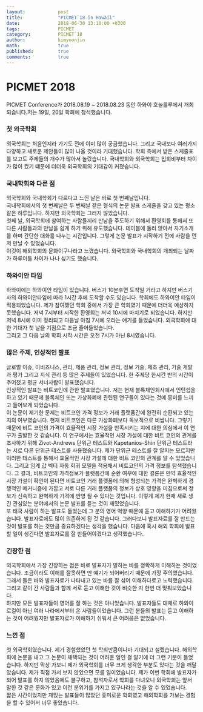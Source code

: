 ```yaml
---
layout:            post
title:             "PICMET`18 in Hawaii"
date:              2018-06-30 13:10:00 +0300
tags:              PICMET
category:          PICMET`18
author:            kimyoonjin
math:              true
published:         true
comments:          true
---
```

# PICMET 2018
PICMET Conference가 2018.08.19 ~ 2018.08.23 동안 하와이 호놀룰루에서 개최되습니다.저는 19일, 20일 학회에 참석했습니다.

### 첫 외국학회
외국학회는 처음인지라 가기도 전에 이미 많이 궁금했습니다. 그리고 국내보다 여러가지 다양하고 새로운 제안들이 많이 나올 것이라 기대했습니다. 학회 측에서 받은 스케줄표를 보고도 주제들의 개수가 많아서 놀랐습니다. 국내학회와 외국학회는 입회비부터 차이가 많이 컸기 떄문에 더더욱 외국학회의 기대감이 커졌습니다.   

### 국내학회와 다른 점
외국학회와 국내학회가 다르다고 느낀 날은 바로 첫 번째날입니다.   
국내학회에서의 첫 번째날은 두 번째날 같은 형식의 논문 발표 스케줄을 갖고 있는 평소같은 하루입니다. 하지만 외국학회는 그러지 않았습니다.  
첫째 날, 외국학회에 참여하는 사람들끼리 만남을 주도하기 위해서 환영회를 통해서 또 다른 사람들과의 만남을 쉽게 하기 위해 유도했습니다. 테이블에 둘러 앉아서 자기소개를 하며 간단한 대화를 나누는 시간입니다.  그렇게 논문 발표가 시작하기 전에 사람을 먼저 만날 수 있었습니다.   
이것이 해외학회의 문화이구나라고 느꼈습니다. 외국학회와 국내학회의 개최되는 날짜가 하루이틀 차이가 나나 싶기도 했습니다.  


### 하와이안 타임
하와이에는 하와이안 타임이 있습니다. 버스가 10분후면 도착일 거라고 하지만 버스기사의 하와이안타임에 따라 1시간 후에 도착할 수도 있습니다. 학회에도 하와이안 타임이 적용되었습니다. 제가 참여했던 학회 중에서 가장 큰 학회였기 때문에 더더욱 예상하지 못했습니다.
저녁 7시부터 시작한 환영회는 저녁 10시에 마치기로 되었습니다. 하지만 저녁 8시에 이미 정리되고 다음날 아침 7시에 오라는 얘기를 들었습니다. 외국학회에 대한 기대가 첫 날을 기점으로 조금 줄어들었습니다.   
그리고 그 다음 날의 학회 시작 시간은 오전 7시가 아닌 8시였습니다.

### 많은 주제, 인상적인 발표
글로벌 이슈, 이비즈니스, 관리, 제품 관리, 정보 관리, 정보 기술, 제조 관리, 기술 개발과 평가 그리고 지식 관리 등 많은 주제들이 있었습니다. 한 주제당 한시간 반의 시간이 주어졌고 평균 서너사람이 발표했습니다.  
인상적인 발표는 비트코인에 관한 발표였습니다. 저는 현재 블록체인회사에서 인턴쉽을 하고 있기 때문에 블록체인 또는 가상화폐에 관련된 연구들이 있다는 것에 흥미를 느끼고 들어보게 되었습니다.   
이 논문이 제기한 문제는 비트코인 가격 정보가 거래 플랫폼간에 완전히 순환되고 있는지의 여부였습니다.
현재 비트코인은 다른 가상화폐보다 독보적으로 비쌉니다. 그렇기 때문에 비트 코인의 가격이 효율적인 시장 가설을 만족시키는 지에 대한 의심에서 이 연구가 출발한 것 같습니다. 이 연구에서는 효율적인 시장 가설에 대한 비트 코인의 관계를 조사하기 위해 Zivot-Andrews 단위근 테스트와 Kapetanios-Shin 단위근 테스트라는 서로 다른 단위근 테스트를 사용했습니다. 제가 단위근 테스트를 잘 알지는 모르지만 이러한 테스트를 통해서 효율적인 시장 가설에 대한 비트 코인의 관계를 알 수 있었습니다. 그리고 임계 값 벡터 자동 회귀 모델을 적용해서 비트코인의 가격 정보를 탐색했습니다. 그 결과, 비트코인의 가격정보가 플랫폼간에 순환 여부에 대한 결론은 만약 효율적인 시장 가설이 확인이 된다면 비트코인 거래 플랫폼에 의해 형성되는 가격은 완벽하게 경쟁적인 메커니즘에 가깝고 서로 다른 거래 플랫폼의 정보가 상호 영향을 미침으로써 정보가 신속하고 완벽하게 가격에 반영 될 수 있다는 것입니다.
이렇게 제가 현재 새로 생긴 관심있는 분야에서의 논문 발표를 듣는 것이 재밌었습니다.   
또 태국 사람이 하는 발표도 들었는데 그 분의 영어 억양 때문에 듣고 이해하기가 어려웠습니다. 발표자료에도 많이 의존하게 된 것 같습니다. 그러다보니 발표자료를 잘 만드는 것이 발표를 하는 것만큼 중요하겠다는 생각을 했습니다. 다음에 혹시 해외 학회에 발표할 일이 생긴다면 발표자료를 잘 만들어야겠다고 생각했습니다.

### 긴장한 점
외국학회에서 가장 긴장하는 점은 바로 발표자가 말하는 바를 정확하게 이해하는 것이었습니다. 조금이라도 이해를 잘못하면 딴 얘기가 되어버리기 때문에 가장 주의했습니다. 그래서 들은 바와 발표자료가 나타내고 있는 바를 잘 섞어 이해하다로고 노력했습니다. 그리고 같이 간 사람들과 함께 서로 듣고 이해한 것이 비슷한 지 한번 더 맞춰보았습니다.     
하지만 모든 발표자들이 영어를 잘 하는 것은 아니었습니다. 발표자들도 대체로 하와이 로컬이 아닌 여러 나라에서부터 온 사람들이었습니다. 그런 분들의 발표는 듣고 이해하는 것이 어려웠지만 발표자료가 이해하기 쉬워서 큰 어려움은 없었습니다.

### 느낀 점
첫 외국학회였습니다. 제가 경험했었던 첫 학회만큼이나마 기대되고 설렜습니다. 해외학회에 논문을 내고 그 논문이 채택되는 것이 어려운 일인 걸 알기에 더 그런 기분이 들었습니다. 하지만 막상 가보니 제가 외국학회를 너무 크게 생각한 부분도 있다는 것을 깨달았습니다. 제가 직접 가서 보지 않았으면 모를 일이었습니다. 제가 이번 학회에 발표자가 되어 발표를 하지 않았음에도 불구하고, 참석자로서 학회를 다녀오니 외국학회는 앞서 말한 것 같은 문화가 있고 이런 분위기를 가지고 있구나라는 것을 알 수 있었습니다.  
짧은 시간이었지만 재밌는 발표들이 많았던 흥미로운 학회였고 해외학회를 가보는 경험을 할 수 있어서 너무 좋았습니다.

